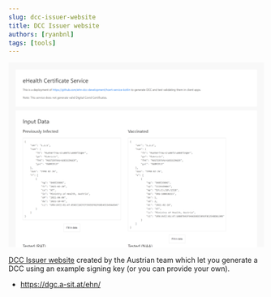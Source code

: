 ```yaml
---
slug: dcc-issuer-website
title: DCC Issuer website
authors: [ryanbnl]
tags: [tools]
---
```


[![DCC Issuer website](./intro.png)](https://dgc.a-sit.at/ehn/)

[DCC Issuer website](https://dgc.a-sit.at/ehn/) created by the Austrian team which let you generate a DCC using an example signing key (or you can provide your own).

* https://dgc.a-sit.at/ehn/